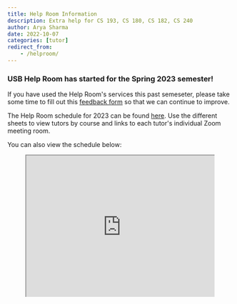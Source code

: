 ```yaml
---
title: Help Room Information
description: Extra help for CS 193, CS 180, CS 182, CS 240
author: Arya Sharma
date: 2022-10-07
categories: [tutor]
redirect_from:
    - /helproom/
---
```


<!---
### The USB Help Room is currently closed, and will open the week of March 6th! Thank you for your patience while we set up for Spring 2023!
--->
### USB Help Room has started for the Spring 2023 semester!

If you have used the Help Room's services this past semeseter, please take some time to fill out this [feedback form](https://forms.gle/QCF6DxvABH4ttHVK6) so that we can continue to improve.

The Help Room schedule for 2023 can be found [here](https://docs.google.com/spreadsheets/d/e/2PACX-1vQTaaiz1y0E5k9ZWGEb65eTiraH5wCyRp6lyBjkabtozkCyBPReUQXvXYn3ZdFLnFS2OMYkfaDTG164/pubhtml). Use the different sheets to view tutors by course and links to each tutor's individual Zoom meeting room.

You can also view the schedule below:

<style>
    .video-container {
    position: relative;
    padding-bottom: 56.25%;
    padding-top: 35px;
    height: 0;
    overflow: hidden;
    } 
    .video-container iframe {
    position: absolute;
    top:0;
    left: 0; 
    width: 100%;
    height: 100%; 
    }
 </style>

<figure class="video-container">
<iframe src="https://docs.google.com/spreadsheets/d/e/2PACX-1vQTaaiz1y0E5k9ZWGEb65eTiraH5wCyRp6lyBjkabtozkCyBPReUQXvXYn3ZdFLnFS2OMYkfaDTG164/pubhtml?widget=true&amp;headers=false"></iframe>
</figure>

